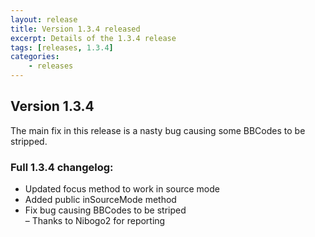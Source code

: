 ```yaml
---
layout: release
title: Version 1.3.4 released
excerpt: Details of the 1.3.4 release
tags: [releases, 1.3.4]
categories:
    - releases
---
```

## Version 1.3.4

The main fix in this release is a nasty bug causing some BBCodes to be stripped.

### Full 1.3.4 changelog:

<div class="well">
	<ul>
		<li>Updated focus method to work in source mode</li>
		<li>Added public inSourceMode method</li>
		<li>Fix bug causing BBCodes to be striped<br>
			&ndash; Thanks to Nibogo2 for reporting</li>
	</ul>
</div>
